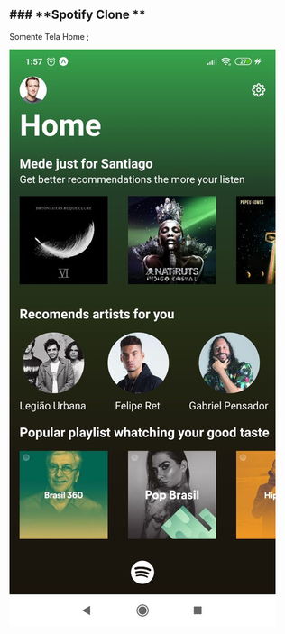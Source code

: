## ### **Spotify Clone **

Somente Tela Home ;

![Home Screen](https://github.com/inacio0196/SpotifyClone/blob/master/photo4904482619580852338.jpg "Home Screen")
